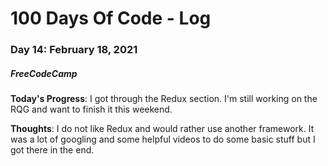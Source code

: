 # 100 Days Of Code - Log
### Day 14: February 18, 2021
##### FreeCodeCamp 

**Today's Progress**: I got through the Redux section. I'm still working on the RQG and want to finish it this weekend. 

**Thoughts**: I do not like Redux and would rather use another framework. It was a lot of googling and some helpful videos to do some basic stuff but I got there in the end.